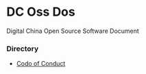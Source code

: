 # DC Oss Dos

Digital China Open Source Software Document

### Directory
- [Codo of Conduct](https://github.com/DigitalChinaOpenSource/OssDocs/blob/main/CODE_OF_CONDUCT.md)
